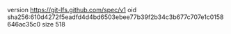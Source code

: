 version https://git-lfs.github.com/spec/v1
oid sha256:610d4272f5eadfd4d4bd6503ebee77b39f2b34c3b677c707e1c0158646ac35c0
size 518
